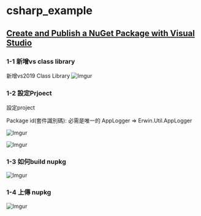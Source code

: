 # csharp_example

## [Create and Publish a NuGet Package with Visual Studio][1]

### 1-1 新增vs class library

新增vs2019 Class Library
![Imgur](https://i.imgur.com/kp9L5GP.png)


### 1-2 設定Prjoect

設定project

Package id(套件識別碼): 必需是唯一的
AppLogger => Erwin.Util.AppLogger

![Imgur](https://i.imgur.com/re1exQr.png)

![Imgur](https://i.imgur.com/m5ejZxY.png)
### 1-3 如何build nupkg

![Imgur](https://i.imgur.com/ifG821z.png)

### 1-4 上傳 nupkg

![Imgur](https://i.imgur.com/uBFM1lB.png)


[1]:https://docs.microsoft.com/zh-tw/shows/nuget-101/create-and-publish-a-nuget-package-with-visual-studio-4-of-5
